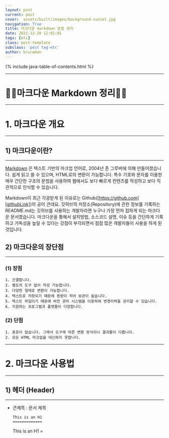 ```yaml
---
layout: post
current: post
cover:  assets/built/images/background-sunset.jpg
navigation: True
title: 마크다운 markdown 문법 정리
date: 2021-12-28 12:01:01
tags: [etc]
class: post-template
subclass: 'post tag-etc'
author: bruceHan
---
```


{% include java-table-of-contents.html %}

---

👨‍💻마크다운 Markdown 정리👨‍🏫
==============================
---

# 1. 마크다운 개요

---
## 1) 마크다운이란?

---
[Markdown][mdLink] 은 텍스트 기반의 마크업 언어로, 2004년 존 그루버에 의해 만들어졌습니다. 
쉽게 읽고 쓸 수 있으며, HTML로의 변환이 가능합니다.
특수 기호와 문자를 이용한 매우 간단한 구조의 문법을 사용하여 웹에서도 보다 빠르게 컨텐츠를 작성하고 보다 직관적으로 인식할 수 있습니다.

[mdLink]: http://whatismarkdown.com/ "Go whatismarkdown"

Markdown이 최근 각광받게 된 이유로는 Github([https://github.com][githubLink])의 공이 큰데요. 
깃허브의 저장소(Repository)에 관한 정보를 기록하는 README.md는 깃허브를 사용하는 개발자라면 누구나 가장 먼저 접하게 되는 마크다운 문서였습니다.
마크다운을 통해서 설치방법, 소스코드 설명, 이슈 등을 간단하게 기록하고 가독성을 높일 수 있다는 강점이 부각되면서 점점 많은 개발자들이 사용을 하게 된 것입니다.

[githubLink]: https://github.com "Go Github"


## 2) 마크다운의 장단점

---

### (1) 장점

    1. 간결합니다.
    2. 별도의 도구 없이 작성 가능합니다.
    3. 다양한 형태로 변환이 가능합니다.
    4. 텍스트로 저장되기 때문에 용량이 적어 보관이 쉽습니다.
    5. 텍스트 파일이기 때문에 버전 관리 시스템을 이용하여 변경이력을 관리할 수 있습니다.
    6. 지원하는 프로그램과 플랫폼이 다양합니다.

### (2) 단점
    
    1. 표준이 없습니다. 그래서 도구에 따른 변환 방식이나 결과물이 다릅니다.
    2. 모든 HTML 마크업을 대신하지 못합니다.

***
# 2. 마크다운 사용법

---
## 1) 헤더 (Header)

---

* 큰제목 : 문서 제목

      This is an H1
      =============


        
   This is an H1
 =